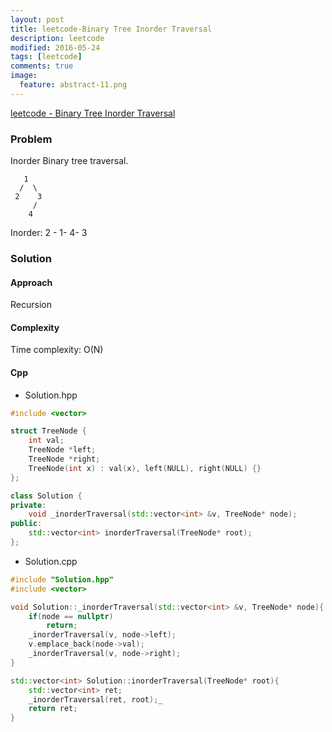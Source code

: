 ```yaml
---
layout: post
title: leetcode-Binary Tree Inorder Traversal
description: leetcode
modified: 2016-05-24
tags: [leetcode]
comments: true
image:
  feature: abstract-11.png
---
```

[leetcode - Binary Tree Inorder Traversal](https://leetcode.com/problems/binary-tree-inorder-traversal/)

### Problem

Inorder Binary tree traversal.

```
   1
  /  \
 2    3
     /
    4
```

Inorder: 2 - 1- 4- 3

### Solution 

#### Approach

Recursion

#### Complexity

Time complexity: O(N)

#### Cpp

- Solution.hpp

```cpp
#include <vector>

struct TreeNode {
	int val;
	TreeNode *left;
	TreeNode *right;
	TreeNode(int x) : val(x), left(NULL), right(NULL) {}
};

class Solution {
private:
	void _inorderTraversal(std::vector<int> &v, TreeNode* node);
public:
	std::vector<int> inorderTraversal(TreeNode* root);
};
```

- Solution.cpp

```cpp
#include "Solution.hpp"
#include <vector>

void Solution::_inorderTraversal(std::vector<int> &v, TreeNode* node){
	if(node == nullptr)
		return;
	_inorderTraversal(v, node->left);
	v.emplace_back(node->val);	
	_inorderTraversal(v, node->right);
}

std::vector<int> Solution::inorderTraversal(TreeNode* root){
	std::vector<int> ret;
	_inorderTraversal(ret, root);_
	return ret;
}

```
